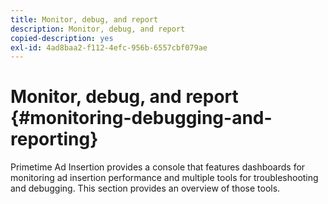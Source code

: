 ```yaml
---
title: Monitor, debug, and report
description: Monitor, debug, and report
copied-description: yes
exl-id: 4ad8baa2-f112-4efc-956b-6557cbf079ae
---
```

# Monitor, debug, and report {#monitoring-debugging-and-reporting}

Primetime Ad Insertion provides a console that features dashboards for monitoring ad insertion performance and multiple tools for troubleshooting and debugging. This section provides an overview of those tools.
